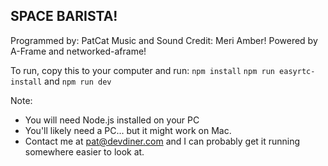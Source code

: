 SPACE BARISTA!
-------

Programmed by: PatCat
Music and Sound Credit: Meri Amber!
Powered by A-Frame and networked-aframe!

To run, copy this to your computer and run:
`npm install`
`npm run easyrtc-install`
and
`npm run dev`

Note:
* You will need Node.js installed on your PC
* You'll likely need a PC... but it might work on Mac.
* Contact me at pat@devdiner.com and I can probably get it running somewhere easier to look at.
